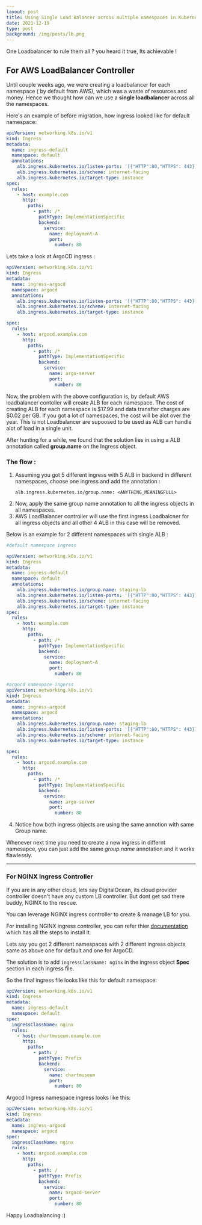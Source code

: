 ```yaml
---
layout: post
title: Using Single Load Balancer across multiple namespaces in Kubernetes 
date: 2021-12-19
type: post
background: /img/posts/lb.png
---
```

One Loadbalancer to rule them all ? you heard it true, Its achievable !

## For AWS LoadBalancer Controller
Until couple weeks ago, we were creating a loadbalancer for each namespace ( by default from AWS), which was a waste of resources and money.
Hence we thought how can we use a <b>single loadbalancer</b> across all the namespaces.

Here's an example of before migration, how ingress looked like for default namespace:

```yml
apiVersion: networking.k8s.io/v1
kind: Ingress
metadata:
  name: ingress-default
  namespace: default
  annotations:
    alb.ingress.kubernetes.io/listen-ports: '[{"HTTP":80,"HTTPS": 443}]'
    alb.ingress.kubernetes.io/scheme: internet-facing
    alb.ingress.kubernetes.io/target-type: instance
spec:
  rules:
    - host: example.com
      http:
        paths:
          - path: /*
            pathType: ImplementationSpecific
            backend:
              service:
                name: deployment-A
                port:
                  number: 80
```


Lets take a look at ArgoCD  ingress :

```yml
apiVersion: networking.k8s.io/v1
kind: Ingress
metadata:
  name: ingress-argocd
  namespace: argocd
  annotations:
    alb.ingress.kubernetes.io/listen-ports: '[{"HTTP":80,"HTTPS": 443}]'
    alb.ingress.kubernetes.io/scheme: internet-facing
    alb.ingress.kubernetes.io/target-type: instance

spec:
  rules:
    - host: argocd.example.com
      http:
        paths:
          - path: /*
            pathType: ImplementationSpecific
            backend:
              service:
                name: argo-server
                port:
                  number: 80
```

Now, the problem with the above configuration is, by default AWS loadbalancer contoller will create ALB for each namespace.
The cost of creating ALB for each namespace is $17.99 and data transfter charges are $0.02 per GB. If you got a lot of namespaces, the cost will be alot over the year. This is not Loadbalancer are supoosed to be used as ALB can handle alot of load in a single unit.

After hunting for a while, we found that the solution lies in using a ALB annotation called <b> group.name</b> on the Ingress object.

### The flow :

1. Assuming you got 5 different ingress with 5 ALB in backend in different namespaces, choose one ingress and add the annotation :
    ```
    alb.ingress.kubernetes.io/group.name: <ANYTHING_MEANINGFULL>
    ```
2. Now, apply the same group name annotation to all the ingress objects in all namespaces.
3. AWS LoadBalancer controller will use the first ingress Loadbalcner for all ingress objects and all other 4 ALB in this case  will be removed.

Below is an example for 2 different namespaces with single ALB : 

```yml
#default namespace ingress

apiVersion: networking.k8s.io/v1
kind: Ingress
metadata:
  name: ingress-default
  namespace: default
  annotations:
    alb.ingress.kubernetes.io/group.name: staging-lb
    alb.ingress.kubernetes.io/listen-ports: '[{"HTTP":80,"HTTPS": 443}]'
    alb.ingress.kubernetes.io/scheme: internet-facing
    alb.ingress.kubernetes.io/target-type: instance
spec:
  rules:
    - host: example.com
      http:
        paths:
          - path: /*
            pathType: ImplementationSpecific
            backend:
              service:
                name: deployment-A
                port:
                  number: 80
```

```yml
#argocd namespace ingerss
apiVersion: networking.k8s.io/v1
kind: Ingress
metadata:
  name: ingress-argocd
  namespace: argocd
  annotations:
    alb.ingress.kubernetes.io/group.name: staging-lb
    alb.ingress.kubernetes.io/listen-ports: '[{"HTTP":80,"HTTPS": 443}]'
    alb.ingress.kubernetes.io/scheme: internet-facing
    alb.ingress.kubernetes.io/target-type: instance

spec:
  rules:
    - host: argocd.example.com
      http:
        paths:
          - path: /*
            pathType: ImplementationSpecific
            backend:
              service:
                name: argo-server
                port:
                  number: 80
```                 

4. Notice how both ingress objects are using the same annotion with same Group name.

Whenever next time you need to create a new ingress in differnt namesapce, you can just add the same <i>group.name</i> annotation and it works flawlessly.

---
### For NGINX Ingress Controller 
If you are in any other cloud, lets say DigitalOcean, its cloud provider controller doesn't have any custom LB controller. But dont get sad there buddy, NGINX to the rescue.

You can leverage NGINX ingress controller to create & manage LB for you.

For installing NGINX ingress controller, you can refer thier [documentation](https://kubernetes.github.io/ingress-nginx/deploy/) which has all the steps to install it.

Lets say you got 2 different namespaces with 2 different ingress objects same as above one for default and one for ArgoCD.

The solution is to add ```ingressClassName: nginx``` in the ingress object <b>Spec</b> section in each ingress file.

So the final ingress file looks like this for default namespace:

```yml
apiVersion: networking.k8s.io/v1
kind: Ingress
metadata:
  name: ingress-default
  namespace: default
spec:
  ingressClassName: nginx
  rules:
    - host: chartmuseum.example.com
      http:
        paths:
          - path: /
            pathType: Prefix
            backend:
              service:
                name: chartmuseum
                port:
                  number: 80

```
Argocd Ingress namespace ingress looks like this:

```yml
apiVersion: networking.k8s.io/v1
kind: Ingress
metadata:
  name: ingress-argocd
  namespace: argocd
spec:
  ingressClassName: nginx
  rules:
    - host: argocd.example.com
      http:
        paths:
          - path: /
            pathType: Prefix
            backend:
              service:
                name: argocd-server
                port:
                  number: 80

```
Happy Loadbalancing :)